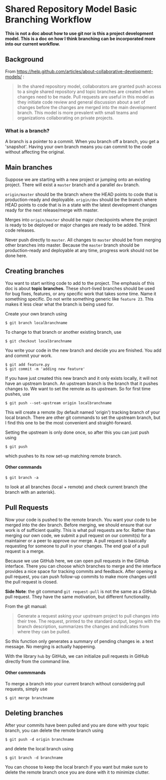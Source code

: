 # Shared Repository Model Basic Branching Workflow

**This is not a doc about how to use git nor is this a project development model.
This is a doc on how I think branching can be incorporated more into our current workflow.**


## Background

From https://help.github.com/articles/about-collaborative-development-models/ : 
> In the shared repository model, collaborators are granted push access to a single shared repository and topic branches are created when changes need to be made. Pull requests are useful in this model as they initiate code review and general discussion about a set of changes before the changes are merged into the main development branch. This model is more prevalent with small teams and organizations collaborating on private projects.

### What is a branch?
A branch is a pointer to a commit. When you branch off a branch, you get a 'snapshot'. Having your own branch means you can commit to the code without affecting the original.

## Main branches

Suppose we are starting with a new project or jumping onto an existing project. There will exist a `master` branch and a parallel `dev` branch.

`origin/master` should be the branch where the HEAD points to code that is production-ready and deployable.
`origin/dev` should be the branch where HEAD points to code that is in a state with the latest development changes ready for the next release/merge with master.

Merges into `origin/master` should be major checkpoints where the project is ready to be deployed or major changes are ready to be added. Think code releases.

Never push directly to `master`. All changes to `master` should be from merging other branches into master. Because the `master` branch should be production-ready and deployable at any time, progress work should not be done here.


## Creating branches

You want to start writing code to add to the project. The emphasis of this doc is about **topic branches**. These short-lived branches should be used for bug fixes, features, or any specific work that takes some time. Name it something specific. Do not write something generic like `feature 23`. This makes it less clear what the branch is being used for.
 
Create your own branch using 
```
$ git branch localbranchname
```

To change to that branch or another existing branch, use
```
$ git checkout localbranchname
````

You write your code in the new branch and decide you are finished. You add and commit your work.
```
$ git add feature.py
$ git commit -m 'adding new feature'
```

If you have just created this new branch and it only exists locally, it will not have an upstream branch. An upstream branch is the branch that it pushes changes to. We want to set the remote as its upstream. So for first time pushes, use
```
$ git push --set-upstream origin localbranchname
```
This will create a remote (by default named 'origin') tracking branch of your local branch. There are other git commands to set the upstream branch, but I find this one to be the most convenient and straight-forward.

Setting the upstream is only done once, so after this you can just push using
```
$ git push
```
which pushes to its now set-up matching remote branch.

#### Other commands
```
$ git branch -a
```
to look at all branches (local + remote) and check current branch (the branch with an asterisk).


## Pull Requests

Now your code is pushed to the remote branch. You want your code to be merged into the dev branch. Before merging, we should ensure that our work is of sufficient quality. This is what pull requests are for. Rather than merging our own code, we submit a pull request on our commit(s) for a maintainer or a peer to approve our merge. A pull request is basically requesting for someone to *pull* in your changes. The end goal of a pull request is a merge.

Because we use GitHub here, we can open pull requests in the GitHub interface. There you can choose which branches to merge and the interface provides a nice space for tracking commits and feedback. After opening a pull request, you can push follow-up commits to make more changes until the pull request is closed.


**Side Note**: the git command `git request-pull` is not the same as a GitHub pull request. They have the same motivation, but different functionality.

From the git manual:
> Generate a request asking your upstream project to pull changes into their tree. The request, printed to the standard output, begins with the branch description, summarizes the changes and indicates from where they can be pulled.

So this function only generates a summary of pending changes ie. a text message. No merging is actually happening. 

With the library `hub` by GitHub, we can initialize pull requests in GitHub directly from the command line.

#### Other commmands
To merge a branch into your current branch without considering pull requests, simply use
```
$ git merge branchname
```

## Deleting branches

After your commits have been pulled and you are done with your topic branch, you can delete the remote branch using
```
$ git push -d origin branchname
```
and delete the local branch using
```
$ git branch -d branchname
``` 
You can choose to keep the local branch if you want but make sure to delete the remote branch once you are done with it to minimize clutter.

 
